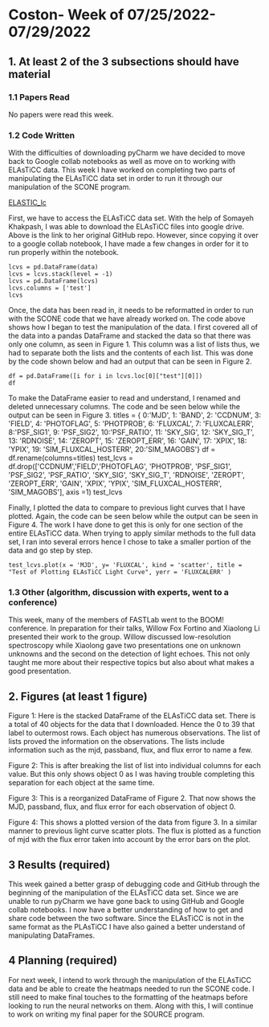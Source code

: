 # Coston- Week of 07/25/2022-07/29/2022

## 1. At least 2 of the 3 subsections should have material

### 1.1 Papers Read

No papers were read this week.

### 1.2 Code Written

With the difficulties of downloading pyCharm we have decided to move back to Google collab notebooks as well as move on to working with ELAsTiCC data. This week I have worked on completing two parts of manipulating the ELAsTiCC data set in order to run it through our manipulation of the SCONE program.
 
[ELASTIC_lc](https://github.com/Somayeh91/ELASTICC_lc) 

First, we have to access the ELAsTiCC data set. With the help of Somayeh Khakpash, I was able to download the ELAsTiCC files into google drive. Above is the link to her original GitHub repo. However, since copying it over to a google collab notebook, I have made a few changes in order for it to run properly within the notebook. 

	lcvs = pd.DataFrame(data)
	lcvs = lcvs.stack(level = -1)
	lcvs = pd.DataFrame(lcvs)
	lcvs.columns = ['test']
	lcvs
	
Once, the data has been read in, it needs to be reformatted in order to run with the SCONE code that we have already worked on. The code above shows how I began to test the manipulation of the data. I first covered all of the data into a pandas DataFrame and stacked the data so that there was only one column, as seen in Figure 1. This column was a list of lists thus, we had to separate both the lists and the contents of each list. This was done by the code shown below  and had an output that can be seen in Figure 2. 

	
	df = pd.DataFrame([i for i in lcvs.loc[0]["test"][0]])
	df	
	
To make the DataFrame easier to read and understand, I renamed and deleted unnecessary columns. The code and be seen below while the output can be seen in Figure 3.
		titles = { 0:'MJD', 
			  1: 'BAND',
			  2: 'CCDNUM', 
			  3: 'FIELD', 
			  4: 'PHOTOFLAG', 
			  5: 'PHOTPROB', 
			  6: 'FLUXCAL', 
			  7: 'FLUXCALERR', 
			  8:'PSF_SIG1', 
			  9: 'PSF_SIG2', 
			  10:'PSF_RATIO', 
			  11: 'SKY_SIG', 
			  12: 'SKY_SIG_T', 
			  13: 'RDNOISE', 
			  14: 'ZEROPT', 
			  15: 'ZEROPT_ERR', 
			  16: 'GAIN', 
			  17: 'XPIX', 
			  18: 'YPIX', 
			  19: 'SIM_FLUXCAL_HOSTERR', 
			  20:'SIM_MAGOBS'}
		df = df.rename(columns=titles)
		test_lcvs = df.drop(['CCDNUM','FIELD','PHOTOFLAG', 'PHOTPROB', 'PSF_SIG1', 'PSF_SIG2', 'PSF_RATIO', 'SKY_SIG', 'SKY_SIG_T', 'RDNOISE', 'ZEROPT', 		'ZEROPT_ERR', 'GAIN', 'XPIX', 'YPIX', 'SIM_FLUXCAL_HOSTERR', 'SIM_MAGOBS'], axis =1)
		test_lcvs  

Finally, I plotted the data to compare to previous light curves that I have plotted. Again, the code can be seen below while the output can be seen in Figure 4. The work I have done to get this is only for one section of the entire ELAsTiCC data. When trying to apply similar methods to the full data set, I ran into several errors hence I chose to take a smaller portion of the data and go step by step. 

	test_lcvs.plot(x = 'MJD', y= 'FLUXCAL', kind = 'scatter', title = "Test of Plotting ELAsTiCC Light Curve", yerr = 'FLUXCALERR' )


### 1.3 Other (algorithm, discussion with experts, went to a conference)
	
This week, many of the members of FASTLab went to the BOOM! conference. In preparation for their talks, Willow Fox Fortino and Xiaolong Li presented their work to the group. Willow discussed low-resolution spectroscopy while Xiaolong gave two presentations one on unknown unknowns and the second on the detection of light echoes. This not only taught me more about their respective topics but also about what makes a good presentation. 

## 2. Figures (at least 1 figure)

Figure 1:
Here is the stacked DataFrame of the ELAsTiCC data set. There is a total of 40 objects for the data that I downloaded. Hence the 0 to 39 that label to outermost rows. Each object has numerous observations. The list of lists proved the information on the observations. The lists include information such as the mjd, passband, flux, and flux error to name a few.

Figure 2:
This is after breaking the list of list into individual columns for each value. But this only shows object 0 as I was having trouble completing this separation for each object at the same time.

Figure 3:
This is a reorganized DataFrame of Figure 2. That now shows the MJD, passband, flux, and flux error for each observation of object 0.

Figure 4:
This shows a plotted version of the data from figure 3. In a similar manner to previous light curve scatter plots. The flux is plotted as a function of mjd with the flux error taken into account by the error bars on the plot.	

## 3 Results (required)

This week gained a better grasp of debugging code and GitHub through the beginning of the manipulation of the ELAsTiCC data set. Since we are unable to run pyCharm we have gone back to using GitHub and Google collab notebooks. I now have a better understanding of how to get and share code between the two software. Since the ELAsTiCC is not in the same format as the PLAsTiCC I have also gained a better understand of manipulating DataFrames.

## 4 Planning (required)

For next week, I intend to work through the manipulation of the ELAsTiCC data and be able to create the heatmaps needed to run the SCONE code. I still need to make final touches to the formatting of the heatmaps before looking to run the neural networks on them. Along with this, I will continue to work on writing my final paper for the SOURCE program.




